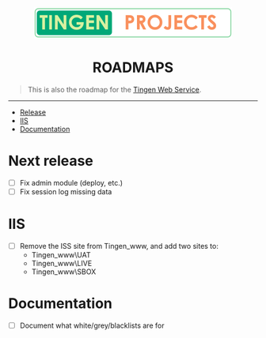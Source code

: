 <!-- u250925 -->

<div align="center">

  <picture>
    <source media="(prefers-color-scheme: dark)" srcset="https://github.com/spectrum-health-systems/tingen-projects/blob/main/logos/tngnproj-dark-400x63.png">
    <source media="(prefers-color-scheme: light)" srcset="https://github.com/spectrum-health-systems/tingen-projects/blob/main/logos/tngnproj-light-400x63.png">
    <img alt="Fallback image description" src="https://github.com/spectrum-health-systems/tingen-projects/blob/main/logos/tngnproj-light-400x63.png">
  </picture>
  <h1>
    ROADMAPS
  </h1>

</div>

> This is also the roadmap for the [Tingen Web Service](https://github.com/spectrum-health-systems/tingen-web-service.).

***

* [Release](#release)
* [IIS](#iis)
* [Documentation](#documentation)

# Next release

- [ ] Fix admin module (deploy, etc.)
- [ ] Fix session log missing data

<!-- QUEUE

- [ ] Setup custom messages for OptObj error messages
- [ ] Session logs can be simple or verbose
- [ ] Make all session stuff internal (?)
- [ ] Verify classes/methods are public/private/internal
- [ ] Verify that the automated reports are being updated
- [ ] Verify deploy is non-destructive-isg
- [ ] Very simple test return (?)
- [ ] Functionality: Dosing
- [ ] Functionality: Form access
- [ ] Functionality: TeleHealth
- [ ] Whitelists
- [ ] Greylists
- [ ] Blacklists
- [ ] Autmatically create status logs every day
- [ ] Re-enable trace logs for each method
- [ ] Build a trace log package for easier trace logging
- [ ] Limit passed parameters to methods
- [ ] Verify automated reports are being updated
- [ ] Mode terminology Should "disable" work? Or just "disabled", specifically?
- [ ] Performance considerations - Runaway processes - Out of disk space - IIS worker threads
- [ ] Email functionality
- [ ] Fix issue with deploying taking multiple deployments
- [ ] New critical error: the Avatar Systems don't match
- [ ] Email critical errors
- [ ] Trace logs where they need to be
- [ ] Auto-generated data copied from deployment folder
- [ ] Fallback for name conversion (Sebastian's idea)
- [ ] Disable Scripts For Error (what is this?)

-->

<!-- PREVIOUS RELEASES

## R25.9

- [X] Move trace logs to Sessions
- [X] Test to see what happens when a blueprint is deleted, does it show up when the service execute
- [X] Web service appdata -> root NOTE: Don't do this.
- [X] Test looped debugs to make sure they are created with a 1ms delay
- [X] Parameters that start with "_" use the calling form to parse requests.
- [X] Update blueprints to match documentation

-->

# IIS

- [ ] Remove the ISS site from Tingen_www, and add two sites to:
  - Tingen_www\UAT
  - Tingen_www\LIVE
  - Tingen_www\SBOX

# Documentation

- [ ] Document what white/grey/blacklists are for
